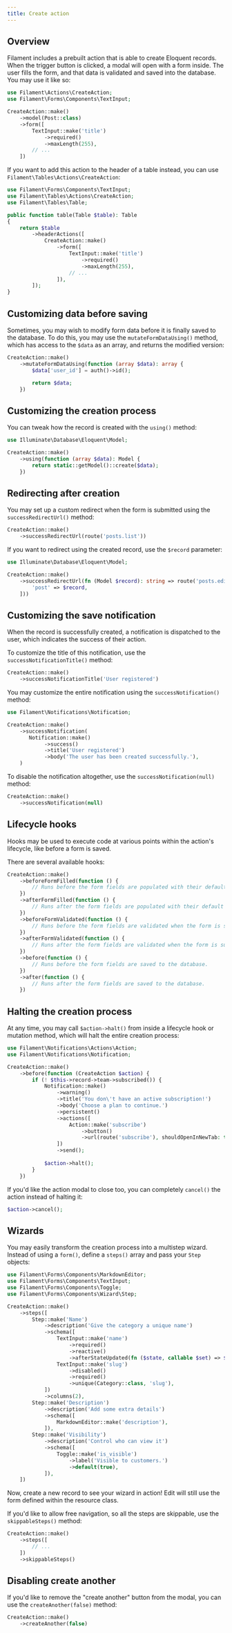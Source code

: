 ```yaml
---
title: Create action
---
```


## Overview

Filament includes a prebuilt action that is able to create Eloquent records. When the trigger button is clicked, a modal will open with a form inside. The user fills the form, and that data is validated and saved into the database. You may use it like so:

```php
use Filament\Actions\CreateAction;
use Filament\Forms\Components\TextInput;

CreateAction::make()
    ->model(Post::class)
    ->form([
        TextInput::make('title')
            ->required()
            ->maxLength(255),
        // ...
    ])
```

If you want to add this action to the header of a table instead, you can use `Filament\Tables\Actions\CreateAction`:

```php
use Filament\Forms\Components\TextInput;
use Filament\Tables\Actions\CreateAction;
use Filament\Tables\Table;

public function table(Table $table): Table
{
    return $table
        ->headerActions([
            CreateAction::make()
                ->form([
                    TextInput::make('title')
                        ->required()
                        ->maxLength(255),
                    // ...
                ]),
        ]);
}
```

## Customizing data before saving

Sometimes, you may wish to modify form data before it is finally saved to the database. To do this, you may use the `mutateFormDataUsing()` method, which has access to the `$data` as an array, and returns the modified version:

```php
CreateAction::make()
    ->mutateFormDataUsing(function (array $data): array {
        $data['user_id'] = auth()->id();

        return $data;
    })
```

## Customizing the creation process

You can tweak how the record is created with the `using()` method:

```php
use Illuminate\Database\Eloquent\Model;

CreateAction::make()
    ->using(function (array $data): Model {
        return static::getModel()::create($data);
    })
```

## Redirecting after creation

You may set up a custom redirect when the form is submitted using the `successRedirectUrl()` method:

```php
CreateAction::make()
    ->successRedirectUrl(route('posts.list'))
```

If you want to redirect using the created record, use the `$record` parameter:

```php
use Illuminate\Database\Eloquent\Model;

CreateAction::make()
    ->successRedirectUrl(fn (Model $record): string => route('posts.edit', [
        'post' => $record,
    ]))
```

## Customizing the save notification

When the record is successfully created, a notification is dispatched to the user, which indicates the success of their action.

To customize the title of this notification, use the `successNotificationTitle()` method:

```php
CreateAction::make()
    ->successNotificationTitle('User registered')
```

You may customize the entire notification using the `successNotification()` method:

```php
use Filament\Notifications\Notification;

CreateAction::make()
    ->successNotification(
       Notification::make()
            ->success()
            ->title('User registered')
            ->body('The user has been created successfully.'),
    )
```

To disable the notification altogether, use the `successNotification(null)` method:

```php
CreateAction::make()
    ->successNotification(null)
```

## Lifecycle hooks

Hooks may be used to execute code at various points within the action's lifecycle, like before a form is saved.

There are several available hooks:

```php
CreateAction::make()
    ->beforeFormFilled(function () {
        // Runs before the form fields are populated with their default values.
    })
    ->afterFormFilled(function () {
        // Runs after the form fields are populated with their default values.
    })
    ->beforeFormValidated(function () {
        // Runs before the form fields are validated when the form is submitted.
    })
    ->afterFormValidated(function () {
        // Runs after the form fields are validated when the form is submitted.
    })
    ->before(function () {
        // Runs before the form fields are saved to the database.
    })
    ->after(function () {
        // Runs after the form fields are saved to the database.
    })
```

## Halting the creation process

At any time, you may call `$action->halt()` from inside a lifecycle hook or mutation method, which will halt the entire creation process:

```php
use Filament\Notifications\Actions\Action;
use Filament\Notifications\Notification;

CreateAction::make()
    ->before(function (CreateAction $action) {
        if (! $this->record->team->subscribed()) {
            Notification::make()
                ->warning()
                ->title('You don\'t have an active subscription!')
                ->body('Choose a plan to continue.')
                ->persistent()
                ->actions([
                    Action::make('subscribe')
                        ->button()
                        ->url(route('subscribe'), shouldOpenInNewTab: true),
                ])
                ->send();
        
            $action->halt();
        }
    })
```

If you'd like the action modal to close too, you can completely `cancel()` the action instead of halting it:

```php
$action->cancel();
```

## Wizards

You may easily transform the creation process into a multistep wizard. Instead of using a `form()`, define a `steps()` array and pass your `Step` objects:

```php
use Filament\Forms\Components\MarkdownEditor;
use Filament\Forms\Components\TextInput;
use Filament\Forms\Components\Toggle;
use Filament\Forms\Components\Wizard\Step;

CreateAction::make()
    ->steps([
        Step::make('Name')
            ->description('Give the category a unique name')
            ->schema([
                TextInput::make('name')
                    ->required()
                    ->reactive()
                    ->afterStateUpdated(fn ($state, callable $set) => $set('slug', Str::slug($state))),
                TextInput::make('slug')
                    ->disabled()
                    ->required()
                    ->unique(Category::class, 'slug'),
            ])
            ->columns(2),
        Step::make('Description')
            ->description('Add some extra details')
            ->schema([
                MarkdownEditor::make('description'),
            ]),
        Step::make('Visibility')
            ->description('Control who can view it')
            ->schema([
                Toggle::make('is_visible')
                    ->label('Visible to customers.')
                    ->default(true),
            ]),
    ])
```

Now, create a new record to see your wizard in action! Edit will still use the form defined within the resource class.

If you'd like to allow free navigation, so all the steps are skippable, use the `skippableSteps()` method:

```php
CreateAction::make()
    ->steps([
        // ...
    ])
    ->skippableSteps()
```

## Disabling create another

If you'd like to remove the "create another" button from the modal, you can use the `createAnother(false)` method:

```php
CreateAction::make()
    ->createAnother(false)
```
